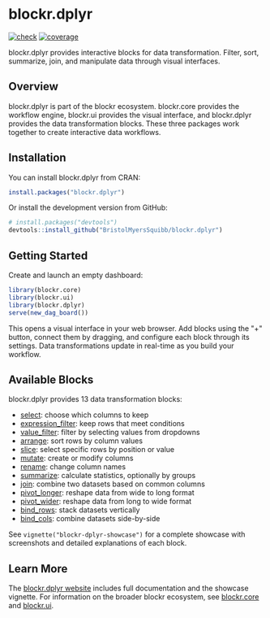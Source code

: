 # blockr.dplyr

<!-- badges: start -->
[![check](https://github.com/BristolMyersSquibb/blockr.dplyr/actions/workflows/check.yaml/badge.svg)](https://github.com/BristolMyersSquibb/blockr.dplyr/actions/workflows/check.yaml)
[![coverage](https://codecov.io/gh/BristolMyersSquibb/blockr.dplyr/graph/badge.svg?token=VoOPRU65KA)](https://app.codecov.io/gh/BristolMyersSquibb/blockr.dplyr)
<!-- badges: end -->

blockr.dplyr provides interactive blocks for data transformation. Filter, sort, summarize, join, and manipulate data through visual interfaces.

## Overview

blockr.dplyr is part of the blockr ecosystem. blockr.core provides the workflow engine, blockr.ui provides the visual interface, and blockr.dplyr provides the data transformation blocks. These three packages work together to create interactive data workflows.

## Installation

You can install blockr.dplyr from CRAN:

```r
install.packages("blockr.dplyr")
```

Or install the development version from GitHub:

```r
# install.packages("devtools")
devtools::install_github("BristolMyersSquibb/blockr.dplyr")
```

## Getting Started

Create and launch an empty dashboard:

```r
library(blockr.core)
library(blockr.ui)
library(blockr.dplyr)
serve(new_dag_board())
```

This opens a visual interface in your web browser. Add blocks using the "+" button, connect them by dragging, and configure each block through its settings. Data transformations update in real-time as you build your workflow.

## Available Blocks

blockr.dplyr provides 13 data transformation blocks:

- [select](https://bristolmyerssquibb.github.io/blockr.dplyr/articles/blockr-dplyr-showcase.html#select-block): choose which columns to keep
- [expression_filter](https://bristolmyerssquibb.github.io/blockr.dplyr/articles/blockr-dplyr-showcase.html#expression-filter-block): keep rows that meet conditions
- [value_filter](https://bristolmyerssquibb.github.io/blockr.dplyr/articles/blockr-dplyr-showcase.html#value-filter-block): filter by selecting values from dropdowns
- [arrange](https://bristolmyerssquibb.github.io/blockr.dplyr/articles/blockr-dplyr-showcase.html#arrange-block): sort rows by column values
- [slice](https://bristolmyerssquibb.github.io/blockr.dplyr/articles/blockr-dplyr-showcase.html#slice-block): select specific rows by position or value
- [mutate](https://bristolmyerssquibb.github.io/blockr.dplyr/articles/blockr-dplyr-showcase.html#mutate-block): create or modify columns
- [rename](https://bristolmyerssquibb.github.io/blockr.dplyr/articles/blockr-dplyr-showcase.html#rename-block): change column names
- [summarize](https://bristolmyerssquibb.github.io/blockr.dplyr/articles/blockr-dplyr-showcase.html#summarize-block): calculate statistics, optionally by groups
- [join](https://bristolmyerssquibb.github.io/blockr.dplyr/articles/blockr-dplyr-showcase.html#join-block): combine two datasets based on common columns
- [pivot_longer](https://bristolmyerssquibb.github.io/blockr.dplyr/articles/blockr-dplyr-showcase.html#pivot-longer-block): reshape data from wide to long format
- [pivot_wider](https://bristolmyerssquibb.github.io/blockr.dplyr/articles/blockr-dplyr-showcase.html#pivot-wider-block): reshape data from long to wide format
- [bind_rows](https://bristolmyerssquibb.github.io/blockr.dplyr/articles/blockr-dplyr-showcase.html#bind-rows-block): stack datasets vertically
- [bind_cols](https://bristolmyerssquibb.github.io/blockr.dplyr/articles/blockr-dplyr-showcase.html#bind-cols-block): combine datasets side-by-side

See `vignette("blockr-dplyr-showcase")` for a complete showcase with screenshots and detailed explanations of each block.

## Learn More

The [blockr.dplyr website](https://bristolmyerssquibb.github.io/blockr.dplyr/) includes full documentation and the showcase vignette. For information on the broader blockr ecosystem, see [blockr.core](https://bristolmyerssquibb.github.io/blockr.core/) and [blockr.ui](https://bristolmyerssquibb.github.io/blockr.ui/).
